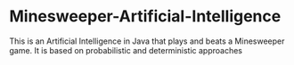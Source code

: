 # Minesweeper-Artificial-Intelligence
This is an Artificial Intelligence in Java that plays and beats a Minesweeper game. It is based on probabilistic and deterministic approaches
